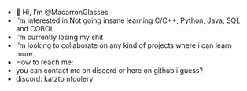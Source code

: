 - 👋 Hi, I’m @MacarronGlasses
- I’m interested in Not going insane learning C/C++, Python, Java, SQL and COBOL
- I’m currently losing my shit 
- I’m looking to collaborate on any kind of projects where i can learn more.
- How to reach me:
- you can contact me on discord or here on github i guess?
- discord: katztomfoolery

<!---
MacarronGlasses/MacarronGlasses is a ✨ special ✨ repository because its `README.md` (this file) appears on your GitHub profile.
You can click the Preview link to take a look at your changes.
--->
